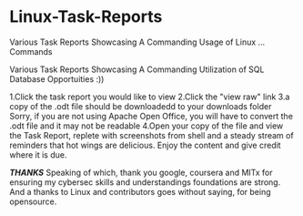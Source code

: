 # Linux-Task-Reports
Various Task Reports Showcasing A Commanding Usage of Linux ... Commands

Various Task Reports Showcasing A Commanding Utilization of SQL Database Opportuities :))

1.Click the task report you would like to view
2.Click the "view raw" link
3.a copy of the .odt file should be downloadedd to your downloads folder Sorry, if you are not using Apache Open Office, you will have to convert the .odt file and it may not be readable
4.Open your copy of the file and view the Task Report, replete with screenshots from shell and a steady stream of reminders that hot wings are delicious. Enjoy the content and give credit where it is due.

***THANKS*** 
Speaking of which, thank you google, coursera and MITx for ensuring my cybersec skills and understandings foundations are strong. And a thanks to Linux and contributors goes without saying, for being opensource.
